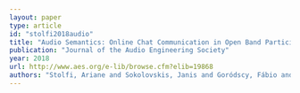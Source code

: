 ```yaml
---
layout: paper
type: article
id: "stolfi2018audio"
title: "Audio Semantics: Online Chat Communication in Open Band Participatory Music Performances"
publication: "Journal of the Audio Engineering Society"
year: 2018
url: http://www.aes.org/e-lib/browse.cfm?elib=19868
authors: "Stolfi, Ariane and Sokolovskis, Janis and Goródscy, Fábio and Iazzetta, Fernando and Barthet, Mathieu"
---
```

